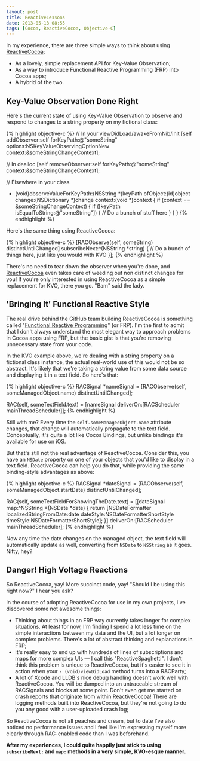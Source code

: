 ```yaml
---
layout: post
title: ReactiveLessons
date: 2013-05-13 08:55
tags: [Cocoa, ReactiveCocoa, Objective-C]
---
```


In my experience, there are three simple ways to think about using [ReactiveCocoa][RAC]:

* As a lovely, simple replacement API for Key-Value Observation;
* As a way to introduce Functional Reactive Programming (FRP) into Cocoa apps;
* A hybrid of the two.

## Key-Value Observation Done Right

Here's the current state of using Key-Value Observation to observe and respond to changes to a string property on my fictional class:

{% highlight objective-c %}
// In your viewDidLoad/awakeFromNib/init
[self addObserver:self
       forKeyPath:@"someString"
          options:NSKeyValueObservingOptionNew
          context:&someStringChangeContext];

// In dealloc
[self removeObserver:self
          forKeyPath:@"someString"
             context:&someStringChangeContext];

// Elsewhere in your class
- (void)observeValueForKeyPath:(NSString *)keyPath
                      ofObject:(id)object
                        change:(NSDictionary *)change
                       context:(void *)context
{
    if (context == &someStringChangeContext) {
        if ([keyPath isEqualToString:@"someString"]) {
            // Do a bunch of stuff here
        }
    }
}
{% endhighlight %}

Here's the same thing using ReactiveCocoa:

{% highlight objective-c %}
[RACObserve(self, someString) distinctUntilChanged] subscribeNext:^(NSString *string) {
    // Do a bunch of things here, just like you would with KVO
}];
{% endhighlight %}

There's no need to tear down the observer when you're done, and [ReactiveCocoa][RAC] even takes care of weeding out non distinct changes for you! If you're only interested in using ReactiveCocoa as a simple replacement for KVO, there you go. "Bam" said the lady.

## 'Bringing It' Functional Reactive Style

The real drive behind the GitHub team building ReactiveCocoa is something called "[Functional Reactive Programming](http://blog.maybeapps.com/post/42894317939/input-and-output?3ed07280)" (or FRP). I'm the first to admit that I don't always understand the most elegant way to approach problems in Cocoa apps using FRP, but the basic gist is that you're removing unnecessary state from your code.

In the KVO example above, we're dealing with a string property on a fictional class instance, the actual real-world use of this would not be so abstract. It's likely that we're taking a string value from some data source and displaying it in a text field. So here's that:

{% highlight objective-c %}
RACSignal *nameSignal = [RACObserve(self, someManagedObject.name) distinctUntilChanged];

RAC(self, someTextField.text) = [nameSignal deliverOn:[RACScheduler mainThreadScheduler]];
{% endhighlight %}

Still with me? Every time the `self.someManagedObject.name` attribute changes, that change will automatically propagate to the text field. Conceptually, it's quite a lot like Cocoa Bindings, but unlike bindings it's available for use on iOS.

But that's still not the real advantage of ReactiveCocoa. Consider this, you have an `NSDate` property on one of your objects that you'd like to display in a text field. ReactiveCocoa can help you do that, while providing the same binding-style advantages as above:

{% highlight objective-c %}
RACSignal *dateSignal = [RACObserve(self, someManagedObject.startDate) distinctUntilChanged];

RAC(self, someTextFieldForShowingTheDate.text) = [[dateSignal map:^NSString *(NSDate *date) {
    return [NSDateFormatter localizedStringFromDate:date
                                          dateStyle:NSDateFormatterShortStyle
                                          timeStyle:NSDateFormatterShortStyle];
}] deliverOn:[RACScheduler mainThreadScheduler];
{% endhighlight %}

Now any time the date changes on the managed object, the text field will automatically update as well, converting from `NSDate` to `NSString` as it goes. Nifty, hey?

## Danger! High Voltage Reactions

So ReactiveCocoa, yay! More succinct code, yay! "Should I be using this right now?" I hear you ask?

In the course of adopting ReactiveCocoa for use in my own projects, I've discovered some not awesome things:

* Thinking about things in an FRP way currently takes longer for complex situations. At least for now, I'm finding I spend a lot less time on the simple interactions between my data and the UI, but a lot longer on complex problems. There's a lot of abstract thinking and explanations in FRP;
* It's really easy to end up with hundreds of lines of subscriptions and maps for more complex UIs — I call this "ReactiveSpaghetti". I don't think this problem is unique to ReactiveCocoa, but it's easier to see it in action when your `- (void)viewDidLoad` method turns into a RACParty;
* A lot of Xcode and LLDB's nice debug handling doesn't work well with ReactiveCocoa. You will be dumped into an untraceable stream of RACSignals and blocks at some point. Don't even get me started on crash reports that originate from within ReactiveCocoa! There are logging methods built into ReactiveCocoa, but they're not going to do you any good with a user-uploaded crash log;

So ReactiveCocoa is not all peaches and cream, but to date I've also noticed no performance issues and I feel like I'm expressing myself more clearly through RAC-enabled code than I was beforehand.

**After my experiences, I could quite happily just stick to using `subscribeNext:` and `map:` methods in a very simple, KVO-esque manner.**


 [RAC]: https://github.com/ReactiveCocoa/ReactiveCocoa/
